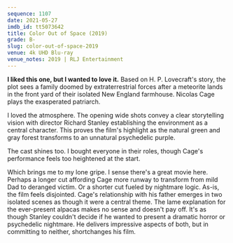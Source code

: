 ```yaml
---
sequence: 1107
date: 2021-05-27
imdb_id: tt5073642
title: Color Out of Space (2019)
grade: B-
slug: color-out-of-space-2019
venue: 4k UHD Blu-ray
venue_notes: 2019 | RLJ Entertainment
---
```


**I liked this one, but I wanted to love it.** Based on H. P. Lovecraft's story, the plot sees a family doomed by extraterrestrial forces after a meteorite lands in the front yard of their isolated New England farmhouse. Nicolas Cage plays the exasperated patriarch.

<!-- end -->

I loved the atmosphere. The opening wide shots convey a clear storytelling vision with director Richard Stanley establishing the environment as a central character. This proves the film's highlight as the natural green and gray forest transforms to an unnatural psychedelic purple.

The cast shines too. I bought everyone in their roles, though Cage's performance feels too heightened at the start.

Which brings me to my lone gripe. I sense there's a great movie here. Perhaps a longer cut affording Cage more runway to transform from mild Dad to deranged victim. Or a shorter cut fueled by nightmare logic. As-is, the film feels disjointed. Cage's relationship with his father emerges in two isolated scenes as though it were a central theme. The lame explanation for the ever-present alpacas makes no sense and doesn't pay off. It's as though Stanley couldn't decide if he wanted to present a dramatic horror or psychedelic nightmare. He delivers impressive aspects of both, but in committing to neither, shortchanges his film.
